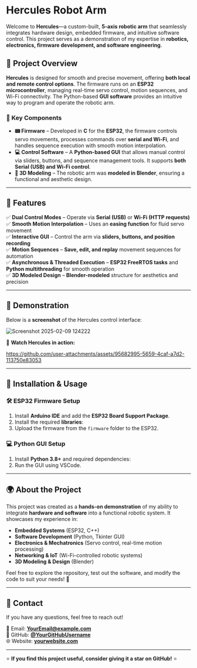 # Hercules Robot Arm

Welcome to **Hercules**—a custom-built, **5-axis robotic arm** that seamlessly integrates hardware design, embedded firmware, and intuitive software control. This project serves as a demonstration of my expertise in **robotics, electronics, firmware development, and software engineering**.

## 🚀 Project Overview

**Hercules** is designed for smooth and precise movement, offering **both local and remote control options**. The firmware runs on an **ESP32 microcontroller**, managing real-time servo control, motion sequences, and Wi-Fi connectivity. The Python-based **GUI software** provides an intuitive way to program and operate the robotic arm.

### 🔹 Key Components

- **📟 Firmware** – Developed in **C** for the **ESP32**, the firmware controls servo movements, processes commands over **serial and Wi-Fi**, and handles sequence execution with smooth motion interpolation.
- **💻 Control Software** – A **Python-based GUI** that allows manual control via sliders, buttons, and sequence management tools. It supports **both Serial (USB) and Wi-Fi control**.
- **🎨 3D Modeling** – The robotic arm was **modeled in Blender**, ensuring a functional and aesthetic design.
  
---
## 🔑 Features

✅ **Dual Control Modes** – Operate via **Serial (USB)** or **Wi-Fi (HTTP requests)**  
✅ **Smooth Motion Interpolation** – Uses an **easing function** for fluid servo movement  
✅ **Interactive GUI** – Control the arm via **sliders, buttons, and position recording**  
✅ **Motion Sequences** – **Save, edit, and replay** movement sequences for automation  
✅ **Asynchronous & Threaded Execution** – **ESP32 FreeRTOS tasks** and **Python multithreading** for smooth operation  
✅ **3D Modeled Design** – **Blender-modeled** structure for aesthetics and precision  

---

## 🎥 Demonstration

Below is a **screenshot** of the Hercules control interface:

![Screenshot 2025-02-09 124222](https://github.com/user-attachments/assets/bbb4453c-3c38-47f0-80f6-7fc9eacb08d1)

🔹 **Watch Hercules in action:**

https://github.com/user-attachments/assets/95682995-5659-4caf-a7d2-113750e83053

---

## 📖 Installation & Usage

### 🛠️ ESP32 Firmware Setup
1. Install **Arduino IDE** and add the **ESP32 Board Support Package**.
2. Install the required **libraries**:
3. Upload the firmware from the `firmware` folder to the ESP32.

### 💻 Python GUI Setup
1. Install **Python 3.8+** and required dependencies:
2. Run the GUI using VSCode.


---

## 🌍 About the Project

This project was created as a **hands-on demonstration** of my ability to integrate **hardware and software** into a functional robotic system. It showcases my experience in:

- **Embedded Systems** (ESP32, C++)
- **Software Development** (Python, Tkinter GUI)
- **Electronics & Mechatronics** (Servo control, real-time motion processing)
- **Networking & IoT** (Wi-Fi-controlled robotic systems)
- **3D Modeling & Design** (Blender)

Feel free to explore the repository, test out the software, and modify the code to suit your needs! 🚀

---

## 📩 Contact

If you have any questions, feel free to reach out!

📧 Email: **[YourEmail@example.com](mailto:YourEmail@example.com)**  
🐙 GitHub: **[@YourGitHubUsername](https://github.com/YourGitHubUsername)**  
🌐 Website: **[yourwebsite.com](https://yourwebsite.com)**  

---

⭐ **If you find this project useful, consider giving it a star on GitHub!** ⭐
